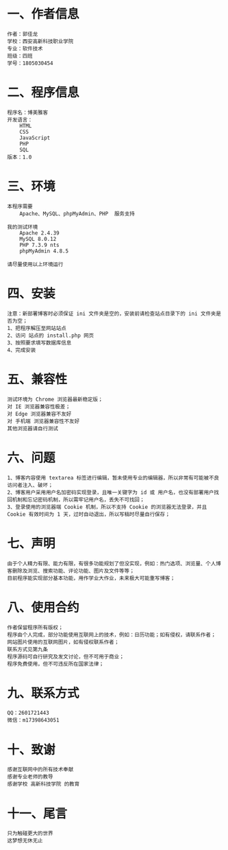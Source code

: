 # 一、作者信息

    作者：郭佳龙
    学校：西安高新科技职业学院
    专业：软件技术
    班级：四班
    学号：1805030454


# 二、程序信息

    程序名：博美雅客
    开发语言：
        HTML
        CSS 
        JavaScript
        PHP
        SQL
    版本：1.0


# 三、环境

    本程序需要 
        Apache、MySQL、phpMyAdmin、PHP  服务支持

    我的测试环境 
        Apache 2.4.39
        MySQL 8.0.12
        PHP 7.3.9 nts
        phpMyAdmin 4.8.5
    
    请尽量使用以上环境运行


# 四、安装

    注意：新部署博客时必须保证 ini 文件夹是空的，安装前请检查站点目录下的 ini 文件夹是否为空；
    1、把程序解压至网站站点
    2、访问 站点的 install.php 网页
    3、按照要求填写数据库信息
    4、完成安装


# 五、兼容性

    测试环境为 Chrome 浏览器最新稳定版；
    对 IE 浏览器兼容性极差；
    对 Edge 浏览器兼容不友好
    对 手机端 浏览器兼容性不友好
    其他浏览器请自行测试


# 六、问题

    1、博客内容使用 textarea 标签进行编辑，暂未使用专业的编辑器，所以非常有可能被不良访问者注入、破坏；
    2、博客用户采用用户名加密码实现登录，且唯一关键字为 id 或 用户名，也没有部署用户找回机制和忘记密码机制，所以需牢记用户名，丢失不可找回；
    3、登录使用的浏览器端 Cookie 机制，所以不支持 Cookie 的浏览器无法登录，并且 Cookie 有效时间为 1 天，过时自动退出，所以写稿时尽量自行保存；
    

# 七、声明

    由于个人精力有限、能力有限，有很多功能规划了但没实现，例如：热门选项、浏览量、个人博客删除及浏览、搜索功能、评论功能、图片及文件等等；
    目前程序能实现部分基本功能，用作学业大作业，未来极大可能重写博客；


# 八、使用合约

    作者保留程序所有版权；
    程序由个人完成，部分功能使用互联网上的技术，例如：日历功能；如有侵权，请联系作者；
    网站图片使用的互联网图片，如有侵权联系作者；
    联系方式见第九条
    程序源码可自行研究及发文讨论，但不可用于商业；
    程序免费使用，但不可违反所在国家法律；


# 九、联系方式

    QQ：2601721443
    微信：m17398643051


# 十、致谢

    感谢互联网中的所有技术奉献
    感谢专业老师的教导
    感谢学校 高新科技学院 的教育


# 十一、尾言

    只为触碰更大的世界
    这梦想无休无止
